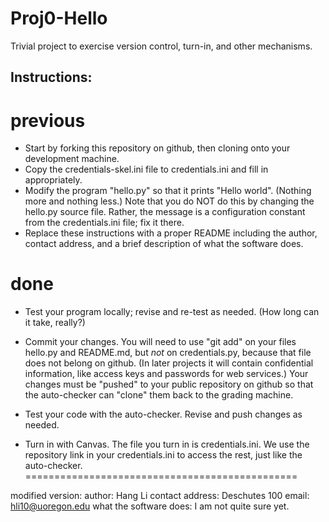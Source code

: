 # Proj0-Hello
Trivial project to exercise version control, turn-in, and other
mechanisms.

## Instructions:
previous
===========================================
- Start by forking this repository on github, then cloning onto your
  development machine. 
- Copy the credentials-skel.ini file to credentials.ini and fill in
  appropriately. 
- Modify the program "hello.py" so that it prints "Hello
  world". (Nothing more and nothing less.)  Note that you do NOT do
  this by changing the hello.py source file.  Rather, the message is a
  configuration constant from the credentials.ini file; fix it there. 
- Replace these instructions with a proper README including the
   author, contact address, and a brief description of what the 
   software does.
# done
- Test your program locally;  revise and re-test as needed.  (How long
  can it take, really?)

- Commit your changes.  You will need to use "git add" on your files
   hello.py and README.md, but *not* on credentials.py, because that
   file does not belong on github.  (In later projects it will contain
   confidential information, like access keys and passwords for web
   services.)  Your changes must be "pushed" to your public repository
   on github so that the auto-checker can "clone" them back to the
   grading machine.

- Test your code with the auto-checker.  Revise and push changes
   as needed.

- Turn in with Canvas.  The file you turn in is credentials.ini.  We
   use the repository link in your credentials.ini to access the rest,
   just like the auto-checker.
===============================================

modified version:
author: Hang Li
contact address: Deschutes 100
email: hli10@uoregon.edu
what the software does:
I am not quite sure yet.

